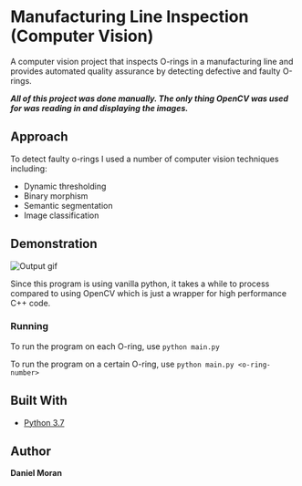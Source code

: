 # Manufacturing Line Inspection (Computer Vision)
A computer vision project that inspects O-rings in a manufacturing line and provides automated quality assurance by detecting defective and faulty O-rings.

***All of this project was done manually. The only thing OpenCV was used for was reading in and displaying the images.***

## Approach
To detect faulty o-rings I used a number of computer vision techniques including:

- Dynamic thresholding
- Binary morphism
- Semantic segmentation
- Image classification





## Demonstration

![Output gif](https://im2.ezgif.com/tmp/ezgif-2-aa9615b8de9e.gif)

Since this program is using vanilla python, it takes a while to process compared to using OpenCV which is just a wrapper for high performance C++ code.


### Running

To run the program on each O-ring, use ```python main.py```

To run the program on a certain O-ring, use ```python main.py <o-ring-number>```

## Built With

* [Python 3.7](https://nodejs.org/en/)


## Author

**Daniel Moran**


